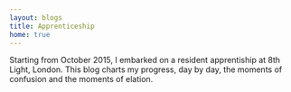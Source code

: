 ```yaml
---
layout: blogs
title: Apprenticeship
home: true
---
```


Starting from October 2015, I embarked on a resident apprentiship at 8th Light, London. This blog charts my progress, day by day, the moments of confusion and the moments of elation.











